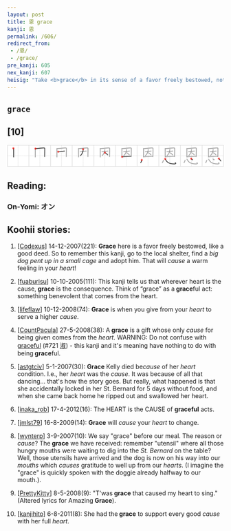 ```yaml
---
layout: post
title: 恩 grace
kanji: 恩
permalink: /606/
redirect_from:
 - /恩/
 - /grace/
pre_kanji: 605
nex_kanji: 607
heisig: "Take <b>grace</b> in its sense of a favor freely bestowed, not in its meaning of charming manners or fluid movement. The primitives: <i>cause</i> . . . <i>heart</i>."
---
```


## `grace`

## [10]

<div class="stroke"><img src="../images/E681A9.png" /></div>

## Reading:

### On-Yomi: オン

## Koohii stories:

1) [<a href="http://kanji.koohii.com/profile/Codexus">Codexus</a>] 14-12-2007(221): <strong>Grace</strong> here is a favor freely bestowed, like a good deed. So to remember this kanji, go to the local shelter, find a <em>big dog pent up in a small cage</em> and adopt him. That will <em>cause</em> a warm feeling in your <em>heart</em>! 

2) [<a href="http://kanji.koohii.com/profile/fuaburisu">fuaburisu</a>] 10-10-2005(111): This kanji tells us that wherever heart is the cause,<strong> grace</strong> is the consequence. Think of “grace” as a<strong> grace</strong>ful act: something benevolent that comes from the heart. 

3) [<a href="http://kanji.koohii.com/profile/lifeflaw">lifeflaw</a>] 10-12-2008(74): <strong>Grace</strong> is when you give from your <em>heart</em> to serve a higher <em>cause</em>. 

4) [<a href="http://kanji.koohii.com/profile/CountPacula">CountPacula</a>] 27-5-2008(38): A<strong> grace</strong> is a gift whose only <em>cause</em> for being given comes from the <em>heart</em>. WARNING: Do not confuse with <a href="../721">graceful</a> <span class="index">(#721 <a href="http://jisho.org/kanji/details/淑">淑</a>)</span> - this kanji and it&#039;s meaning have nothing to do with being<strong> grace</strong>ful. 

5) [<a href="http://kanji.koohii.com/profile/astgtciv">astgtciv</a>] 5-1-2007(30): <strong>Grace</strong> Kelly died be<em>cause</em> of her <em>heart</em> condition. I.e., her <em>heart</em> was the <em>cause</em>. It was because of all that dancing... that&#039;s how the story goes. But really, what happened is that she accidentally locked in her St. Bernard for 5 days without food, and when she came back home he ripped out and swallowed her heart. 

6) [<a href="http://kanji.koohii.com/profile/inaka_rob">inaka_rob</a>] 17-4-2012(16): The HEART is the CAUSE of <strong>graceful</strong> acts. 

7) [<a href="http://kanji.koohii.com/profile/jmlst79">jmlst79</a>] 16-8-2009(14): <strong>Grace</strong> will <em>cause</em> your <em>heart</em> to change. 

8) [<a href="http://kanji.koohii.com/profile/wynterp">wynterp</a>] 3-9-2007(10): We say &quot;grace&quot; before our meal. The reason or <em>cause</em>? The<strong> grace</strong> we have received: remember &quot;utensil&quot; where all those hungry mouths were waiting to dig into the <em>St. Bernard</em> on the table? Well, those utensils have arrived and the dog is now on his way into our <em>mouths</em> which <em>causes</em> gratitude to well up from our <em>hearts</em>. (I imagine the &quot;grace&quot; is quickly spoken with the doggie already halfway to our mouth.). 

9) [<a href="http://kanji.koohii.com/profile/PrettyKitty">PrettyKitty</a>] 8-5-2008(9): &quot;T&#039;was<strong> grace</strong> that caused my heart to sing.&quot; (Altered lyrics for Amazing<strong> Grace</strong>). 

10) [<a href="http://kanji.koohii.com/profile/kanjihito">kanjihito</a>] 6-8-2011(8): She had the<strong> grace</strong> to support every good <em>cause</em> with her full <em>heart</em>. 
